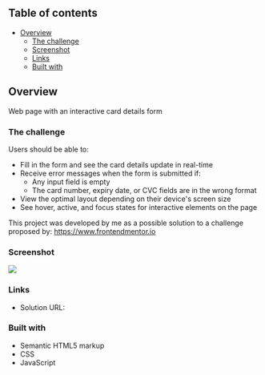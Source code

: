 ## Table of contents

- [Overview](#overview)
  - [The challenge](#the-challenge)
  - [Screenshot](#screenshot)
  - [Links](#links)
  - [Built with](#built-with)
  

## Overview

Web page with an interactive card details form


### The challenge

Users should be able to:

- Fill in the form and see the card details update in real-time
- Receive error messages when the form is submitted if:
  - Any input field is empty
  - The card number, expiry date, or CVC fields are in the wrong format
- View the optimal layout depending on their device's screen size
- See hover, active, and focus states for interactive elements on the page

This project was developed by me as a possible solution to a challenge proposed by: https://www.frontendmentor.io


### Screenshot

![](./screenshot.jpg)


### Links

- Solution URL: 


### Built with

- Semantic HTML5 markup
- CSS 
- JavaScript
